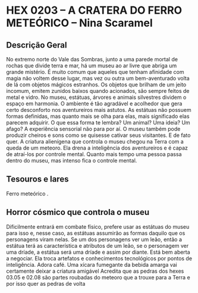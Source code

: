 # HEX 0203 – A CRATERA DO FERRO METEÓRICO – Nina Scaramel

## Descrição Geral
No extremo norte do Vale das Sombras, junto a uma parede mortal de rochas que divide terra e mar, há um museu ao ar livre que abriga um grande mistério. É muito comum que aqueles que tenham afinidade com magia não voltem desse lugar, mas vez ou outra um bem-aventurado volta de lá com objetos mágicos estranhos. Os objetos que brilham de um jeito incomum, emitem zunidos baixos quando acionados, são sempre feitos de metal e vidro.
No museu, estátuas, árvores e animais silvestres dividem o espaço em harmonia. O ambiente é tão agradável e acolhedor que gera certo desconforto nos aventureiros mais astutos. As estátuas não possuem formas definidas, mas quanto mais se olha para elas, mais significado elas parecem adquirir. O que essa forma te lembra? Um animal? Uma ideia? Um afago? A experiência sensorial não para por aí. O museu também pode produzir cheiros e sons como se quisesse cativar seus visitantes.
E de fato quer.
A criatura alienígena que controla o museu chegou na Terra com a queda de um meteoro. Ela drena a inteligência dos aventureiros e é capaz de atraí-los por controle mental. Quanto mais tempo uma pessoa passa dentro do museu, mas intenso fica o controle mental.

## Tesouros e lares
Ferro meteórico .

## Horror cósmico que controla o museu
Dificilmente entrará em combate físico, prefere usar as estátuas do museu para isso e, nesse caso, as estátuas assumirão as formas daquilo que os personagens viram nelas. Se um dos personagens ver um leão, então a estátua terá as característica e atributos de um leão, se o personagem ver uma dríade, a estátua será uma dríade e assim por diante.
Está bem aberta a negociar. Ela troca artefatos e conhecimentos tecnológicos por pontos de inteligência.
Adora café. Uma xícara fumegante da bebida amarga vai certamente deixar a criatura amigável
Acredita que as pedras dos hexes 03.05 e 02.08 são partes roubadas do meteoro que a trouxe para a Terra e por isso quer as pedras de volta
